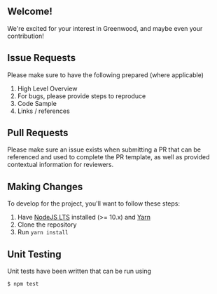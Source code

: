 ## Welcome!
We're excited for your interest in Greenwood, and maybe even your contribution!

## Issue Requests
Please make sure to have the following prepared (where applicable)
1. High Level Overview
1. For bugs, please provide steps to reproduce 
1. Code Sample
1. Links / references

## Pull Requests
Please make sure an issue exists when submitting a PR that can be referenced and used to complete the PR template, as well as provided contextual information for reviewers.

## Making Changes
To develop for the project, you'll want to follow these steps:
1. Have [NodeJS LTS](https://nodejs.org) installed (>= 10.x) and [Yarn](https://yarnpkg.com/)
1. Clone the repository
1. Run `yarn install`


## Unit Testing
Unit tests have been written that can be run using
```shell
$ npm test
```